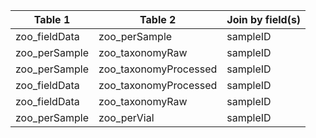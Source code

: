 |Table 1|Table 2|Join by field(s)|
|------------------------|------------------------|-------------------------------|
zoo_fieldData|zoo_perSample|sampleID
zoo_perSample|zoo_taxonomyRaw|sampleID
zoo_perSample|zoo_taxonomyProcessed|sampleID
zoo_fieldData|zoo_taxonomyProcessed|sampleID
zoo_fieldData|zoo_taxonomyRaw|sampleID
zoo_perSample|zoo_perVial|sampleID
